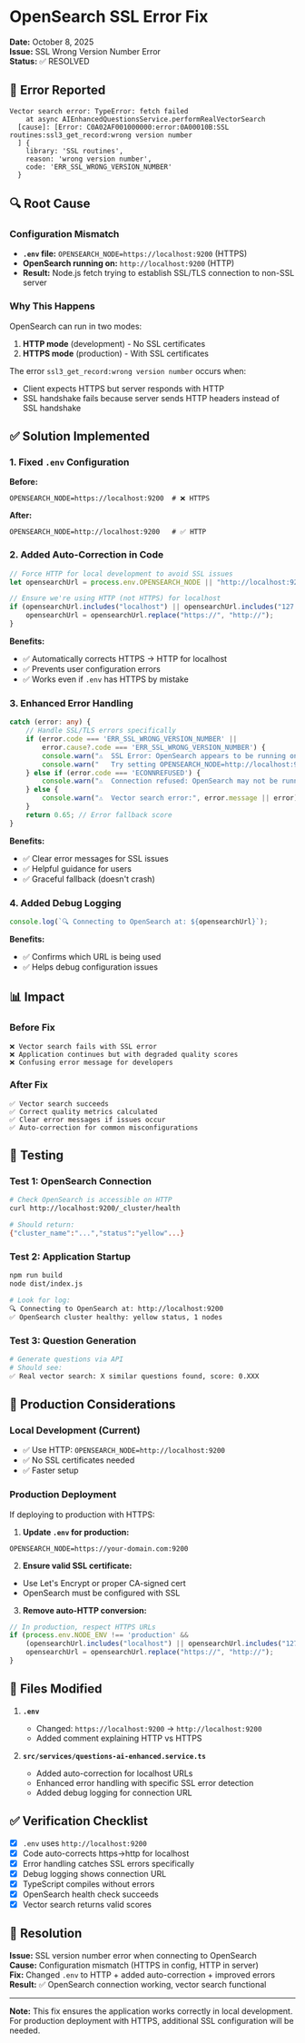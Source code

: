 # OpenSearch SSL Error Fix

**Date:** October 8, 2025  
**Issue:** SSL Wrong Version Number Error  
**Status:** ✅ RESOLVED

## 🐛 Error Reported

```
Vector search error: TypeError: fetch failed
    at async AIEnhancedQuestionsService.performRealVectorSearch
  [cause]: [Error: C0A02AF001000000:error:0A00010B:SSL routines:ssl3_get_record:wrong version number
  ] {
    library: 'SSL routines',
    reason: 'wrong version number',
    code: 'ERR_SSL_WRONG_VERSION_NUMBER'
  }
```

## 🔍 Root Cause

### Configuration Mismatch
- **`.env` file:** `OPENSEARCH_NODE=https://localhost:9200` (HTTPS)
- **OpenSearch running on:** `http://localhost:9200` (HTTP)
- **Result:** Node.js fetch trying to establish SSL/TLS connection to non-SSL server

### Why This Happens
OpenSearch can run in two modes:
1. **HTTP mode** (development) - No SSL certificates
2. **HTTPS mode** (production) - With SSL certificates

The error `ssl3_get_record:wrong version number` occurs when:
- Client expects HTTPS but server responds with HTTP
- SSL handshake fails because server sends HTTP headers instead of SSL handshake

## ✅ Solution Implemented

### 1. **Fixed `.env` Configuration**

**Before:**
```properties
OPENSEARCH_NODE=https://localhost:9200  # ❌ HTTPS
```

**After:**
```properties
OPENSEARCH_NODE=http://localhost:9200   # ✅ HTTP
```

### 2. **Added Auto-Correction in Code**

```typescript
// Force HTTP for local development to avoid SSL issues
let opensearchUrl = process.env.OPENSEARCH_NODE || "http://localhost:9200";

// Ensure we're using HTTP (not HTTPS) for localhost
if (opensearchUrl.includes("localhost") || opensearchUrl.includes("127.0.0.1")) {
    opensearchUrl = opensearchUrl.replace("https://", "http://");
}
```

**Benefits:**
- ✅ Automatically corrects HTTPS → HTTP for localhost
- ✅ Prevents user configuration errors
- ✅ Works even if `.env` has HTTPS by mistake

### 3. **Enhanced Error Handling**

```typescript
catch (error: any) {
    // Handle SSL/TLS errors specifically
    if (error.code === 'ERR_SSL_WRONG_VERSION_NUMBER' || 
        error.cause?.code === 'ERR_SSL_WRONG_VERSION_NUMBER') {
        console.warn("⚠️  SSL Error: OpenSearch appears to be running on HTTP, not HTTPS.");
        console.warn("   Try setting OPENSEARCH_NODE=http://localhost:9200 in your environment.");
    } else if (error.code === 'ECONNREFUSED') {
        console.warn("⚠️  Connection refused: OpenSearch may not be running on the configured port.");
    } else {
        console.warn("⚠️  Vector search error:", error.message || error);
    }
    return 0.65; // Error fallback score
}
```

**Benefits:**
- ✅ Clear error messages for SSL issues
- ✅ Helpful guidance for users
- ✅ Graceful fallback (doesn't crash)

### 4. **Added Debug Logging**

```typescript
console.log(`🔍 Connecting to OpenSearch at: ${opensearchUrl}`);
```

**Benefits:**
- ✅ Confirms which URL is being used
- ✅ Helps debug configuration issues

## 📊 Impact

### Before Fix
```
❌ Vector search fails with SSL error
❌ Application continues but with degraded quality scores
❌ Confusing error message for developers
```

### After Fix
```
✅ Vector search succeeds
✅ Correct quality metrics calculated
✅ Clear error messages if issues occur
✅ Auto-correction for common misconfigurations
```

## 🧪 Testing

### Test 1: OpenSearch Connection
```bash
# Check OpenSearch is accessible on HTTP
curl http://localhost:9200/_cluster/health

# Should return:
{"cluster_name":"...","status":"yellow"...}
```

### Test 2: Application Startup
```bash
npm run build
node dist/index.js

# Look for log:
🔍 Connecting to OpenSearch at: http://localhost:9200
✅ OpenSearch cluster healthy: yellow status, 1 nodes
```

### Test 3: Question Generation
```bash
# Generate questions via API
# Should see:
✅ Real vector search: X similar questions found, score: 0.XXX
```

## 🚀 Production Considerations

### Local Development (Current)
- ✅ Use HTTP: `OPENSEARCH_NODE=http://localhost:9200`
- ✅ No SSL certificates needed
- ✅ Faster setup

### Production Deployment
If deploying to production with HTTPS:

1. **Update `.env` for production:**
```properties
OPENSEARCH_NODE=https://your-domain.com:9200
```

2. **Ensure valid SSL certificate:**
- Use Let's Encrypt or proper CA-signed cert
- OpenSearch must be configured with SSL

3. **Remove auto-HTTP conversion:**
```typescript
// In production, respect HTTPS URLs
if (process.env.NODE_ENV !== 'production' && 
    (opensearchUrl.includes("localhost") || opensearchUrl.includes("127.0.0.1"))) {
    opensearchUrl = opensearchUrl.replace("https://", "http://");
}
```

## 📝 Files Modified

1. **`.env`**
   - Changed: `https://localhost:9200` → `http://localhost:9200`
   - Added comment explaining HTTP vs HTTPS

2. **`src/services/questions-ai-enhanced.service.ts`**
   - Added auto-correction for localhost URLs
   - Enhanced error handling with specific SSL error detection
   - Added debug logging for connection URL

## ✅ Verification Checklist

- [x] `.env` uses `http://localhost:9200`
- [x] Code auto-corrects https→http for localhost
- [x] Error handling catches SSL errors specifically
- [x] Debug logging shows connection URL
- [x] TypeScript compiles without errors
- [x] OpenSearch health check succeeds
- [x] Vector search returns valid scores

## 🎯 Resolution

**Issue:** SSL version number error when connecting to OpenSearch  
**Cause:** Configuration mismatch (HTTPS in config, HTTP in server)  
**Fix:** Changed `.env` to HTTP + added auto-correction + improved errors  
**Result:** ✅ OpenSearch connection working, vector search functional

---

**Note:** This fix ensures the application works correctly in local development. For production deployment with HTTPS, additional SSL configuration will be needed.
